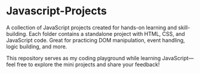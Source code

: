# Javascript-Projects
A collection of JavaScript projects created for hands-on learning and skill-building. Each folder contains a standalone project with HTML, CSS, and JavaScript code. Great for practicing DOM manipulation, event handling, logic building, and more.

This repository serves as my coding playground while learning JavaScript—feel free to explore the mini projects and share your feedback!
